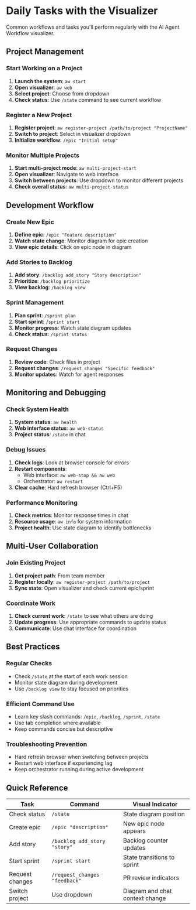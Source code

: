 # Daily Tasks with the Visualizer

Common workflows and tasks you'll perform regularly with the AI Agent Workflow visualizer.

## Project Management

### Start Working on a Project
1. **Launch the system**: `aw start`
2. **Open visualizer**: `aw web`
3. **Select project**: Choose from dropdown
4. **Check status**: Use `/state` command to see current workflow

### Register a New Project
1. **Register project**: `aw register-project /path/to/project "ProjectName"`
2. **Switch to project**: Select in visualizer dropdown
3. **Initialize workflow**: `/epic "Initial setup"`

### Monitor Multiple Projects
1. **Start multi-project mode**: `aw multi-project-start`
2. **Open visualizer**: Navigate to web interface
3. **Switch between projects**: Use dropdown to monitor different projects
4. **Check overall status**: `aw multi-project-status`

## Development Workflow

### Create New Epic
1. **Define epic**: `/epic "Feature description"`
2. **Watch state change**: Monitor diagram for epic creation
3. **View epic details**: Click on epic node in diagram

### Add Stories to Backlog
1. **Add story**: `/backlog add_story "Story description"`
2. **Prioritize**: `/backlog prioritize`
3. **View backlog**: `/backlog view`

### Sprint Management
1. **Plan sprint**: `/sprint plan`
2. **Start sprint**: `/sprint start`
3. **Monitor progress**: Watch state diagram updates
4. **Check status**: `/sprint status`

### Request Changes
1. **Review code**: Check files in project
2. **Request changes**: `/request_changes "Specific feedback"`
3. **Monitor updates**: Watch for agent responses

## Monitoring and Debugging

### Check System Health
1. **System status**: `aw health`
2. **Web interface status**: `aw web-status`
3. **Project status**: `/state` in chat

### Debug Issues
1. **Check logs**: Look at browser console for errors
2. **Restart components**: 
   - Web interface: `aw web-stop && aw web`
   - Orchestrator: `aw restart`
3. **Clear cache**: Hard refresh browser (Ctrl+F5)

### Performance Monitoring
1. **Check metrics**: Monitor response times in chat
2. **Resource usage**: `aw info` for system information
3. **Project health**: Use state diagram to identify bottlenecks

## Multi-User Collaboration

### Join Existing Project
1. **Get project path**: From team member
2. **Register locally**: `aw register-project /path/to/project`
3. **Sync state**: Open visualizer and check current epic/sprint

### Coordinate Work
1. **Check current work**: `/state` to see what others are doing
2. **Update progress**: Use appropriate commands to update status
3. **Communicate**: Use chat interface for coordination

## Best Practices

### Regular Checks
- Check `/state` at the start of each work session
- Monitor state diagram during development
- Use `/backlog view` to stay focused on priorities

### Efficient Command Use
- Learn key slash commands: `/epic`, `/backlog`, `/sprint`, `/state`
- Use tab completion where available
- Keep commands concise but descriptive

### Troubleshooting Prevention
- Hard refresh browser when switching between projects
- Restart web interface if experiencing lag
- Keep orchestrator running during active development

## Quick Reference

| Task | Command | Visual Indicator |
|------|---------|------------------|
| Check status | `/state` | State diagram position |
| Create epic | `/epic "description"` | New epic node appears |
| Add story | `/backlog add_story "story"` | Backlog counter updates |
| Start sprint | `/sprint start` | State transitions to sprint |
| Request changes | `/request_changes "feedback"` | PR review indicators |
| Switch project | Use dropdown | Diagram and chat context change |